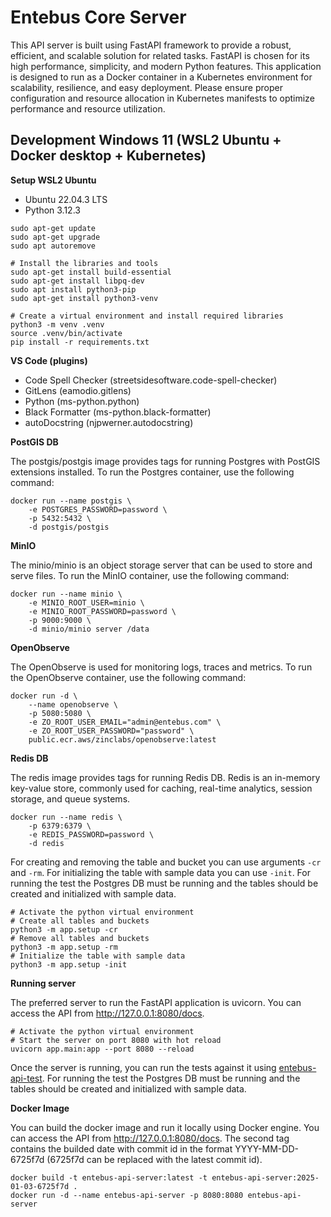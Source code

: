 # Entebus Core Server 

This API server is built using FastAPI framework to provide a robust, efficient, and scalable solution for related tasks. FastAPI is chosen for its high performance, simplicity, and modern Python features. This application is designed to run as a Docker container in a Kubernetes environment for scalability, resilience, and easy deployment. Please ensure proper configuration and resource allocation in Kubernetes manifests to optimize performance and resource utilization.

## Development Windows 11 (WSL2 Ubuntu + Docker desktop + Kubernetes)
**Setup WSL2 Ubuntu**
- Ubuntu 22.04.3 LTS
- Python 3.12.3

```
sudo apt-get update
sudo apt-get upgrade
sudo apt autoremove

# Install the libraries and tools
sudo apt-get install build-essential
sudo apt-get install libpq-dev
sudo apt install python3-pip
sudo apt-get install python3-venv

# Create a virtual environment and install required libraries
python3 -m venv .venv
source .venv/bin/activate
pip install -r requirements.txt
```

**VS Code (plugins)**
* Code Spell Checker (streetsidesoftware.code-spell-checker)
* GitLens (eamodio.gitlens)
* Python (ms-python.python)
* Black Formatter (ms-python.black-formatter)
* autoDocstring (njpwerner.autodocstring)

**PostGIS DB**

The postgis/postgis image provides tags for running Postgres with PostGIS extensions installed. To run the Postgres container, use the following command:
```
docker run --name postgis \
    -e POSTGRES_PASSWORD=password \
    -p 5432:5432 \
    -d postgis/postgis
```

**MinIO**

The minio/minio is an object storage server that can be used to store and serve files. To run the MinIO container, use the following command:
```
docker run --name minio \
    -e MINIO_ROOT_USER=minio \
    -e MINIO_ROOT_PASSWORD=password \
    -p 9000:9000 \
    -d minio/minio server /data
```

**OpenObserve**

The OpenObserve is used for monitoring logs, traces and metrics. To run the OpenObserve container, use the following command:
```
docker run -d \
    --name openobserve \
    -p 5080:5080 \
    -e ZO_ROOT_USER_EMAIL="admin@entebus.com" \
    -e ZO_ROOT_USER_PASSWORD="password" \
    public.ecr.aws/zinclabs/openobserve:latest
```

**Redis DB**

The redis image provides tags for running Redis DB. Redis is an in-memory key-value store, commonly used for caching, real-time analytics, session storage, and queue systems.
```
docker run --name redis \
    -p 6379:6379 \
    -e REDIS_PASSWORD=password \
    -d redis
```

For creating and removing the table and bucket you can use arguments `-cr` and `-rm`. For initializing the table with sample data you can use `-init`. For running the test the Postgres DB must be running and the tables should be created and initialized with sample data.
```
# Activate the python virtual environment
# Create all tables and buckets
python3 -m app.setup -cr
# Remove all tables and buckets
python3 -m app.setup -rm
# Initialize the table with sample data
python3 -m app.setup -init
```

**Running server**

The preferred server to run the FastAPI application is uvicorn. You can access the API from http://127.0.0.1:8080/docs.
```
# Activate the python virtual environment
# Start the server on port 8080 with hot reload
uvicorn app.main:app --port 8080 --reload
```

Once the server is running, you can run the tests against it using [entebus-api-test](https://github.com/NixbugSoftwares/entebus-api-test). For running the test the Postgres DB must be running and the tables should be created and initialized with sample data.

**Docker Image**

You can build the docker image and run it locally using Docker engine. You can access the API from http://127.0.0.1:8080/docs. The second tag contains the builded date with commit id in the format YYYY-MM-DD-6725f7d (6725f7d can be replaced with the latest commit id).
```
docker build -t entebus-api-server:latest -t entebus-api-server:2025-01-03-6725f7d .
docker run -d --name entebus-api-server -p 8080:8080 entebus-api-server
```
